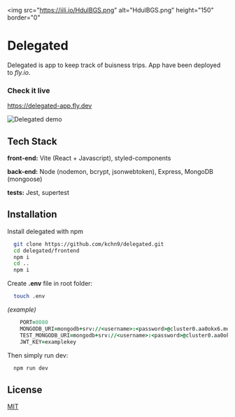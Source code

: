 <img src="https://iili.io/HdulBGS.png" alt="HdulBGS.png" height="150" border="0"

# Delegated

Delegated is app to keep track of buisness trips.
App have been deployed to _fly.io_.

### Check it live

https://delegated-app.fly.dev

![Delegated demo](https://media.giphy.com/media/iOXFkxErns3u66NkXL/giphy.gif)

## Tech Stack

**front-end:** Vite (React + Javascript), styled-components

**back-end:** Node (nodemon, bcrypt, jsonwebtoken), Express, MongoDB (mongoose)

**tests:** Jest, supertest

## Installation

Install delegated with npm

```bash
  git clone https://github.com/kchn9/delegated.git
  cd delegated/frontend
  npm i
  cd ..
  npm i
```

Create **.env** file in root folder:

```bash
  touch .env
```

_(example)_

```j
    PORT=8080
    MONGODB_URI=mongodb+srv://<username>:<password>@cluster0.aa0okx6.mongodb.net/delegations?retryWrites=true&w=majority
    TEST_MONGODB_URI=mongodb+srv://<username>:<password>@cluster0.aa0okx6.mongodb.net/?retryWrites=true&w=majority
    JWT_KEY=examplekey
```

Then simply run dev:

```bash
  npm run dev
```

## License

[MIT](https://choosealicense.com/licenses/mit/)
